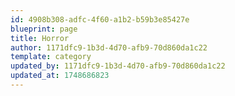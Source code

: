 ```yaml
---
id: 4908b308-adfc-4f60-a1b2-b59b3e85427e
blueprint: page
title: Horror
author: 1171dfc9-1b3d-4d70-afb9-70d860da1c22
template: category
updated_by: 1171dfc9-1b3d-4d70-afb9-70d860da1c22
updated_at: 1748686823
---
```

